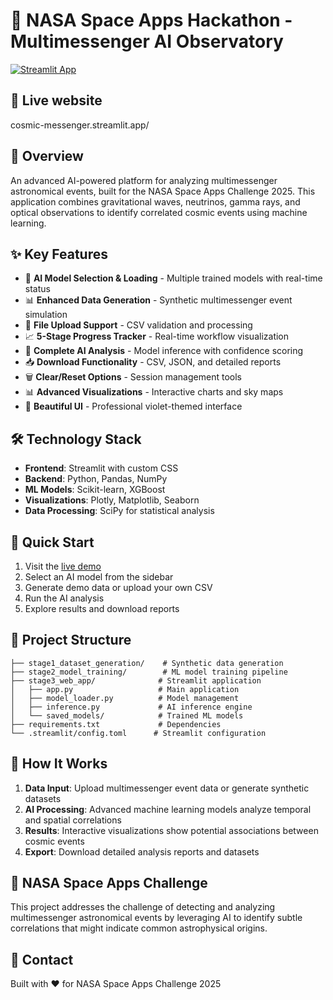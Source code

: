 # 🌌 NASA Space Apps Hackathon - Multimessenger AI Observatory

[![Streamlit App](https://static.streamlit.io/badges/streamlit_badge_black_white.svg)](https://share.streamlit.io/your-app-url)

## 🚀 Live website
cosmic-messenger.streamlit.app/


## 🎯 Overview
An advanced AI-powered platform for analyzing multimessenger astronomical events, built for the NASA Space Apps Challenge 2025. This application combines gravitational waves, neutrinos, gamma rays, and optical observations to identify correlated cosmic events using machine learning.

## ✨ Key Features
- 🤖 **AI Model Selection & Loading** - Multiple trained models with real-time status
- 📊 **Enhanced Data Generation** - Synthetic multimessenger event simulation
- 📂 **File Upload Support** - CSV validation and processing
- 📈 **5-Stage Progress Tracker** - Real-time workflow visualization
- 🧠 **Complete AI Analysis** - Model inference with confidence scoring
- 📥 **Download Functionality** - CSV, JSON, and detailed reports
- 🗑️ **Clear/Reset Options** - Session management tools
- 📊 **Advanced Visualizations** - Interactive charts and sky maps
- 🎨 **Beautiful UI** - Professional violet-themed interface

## 🛠️ Technology Stack
- **Frontend**: Streamlit with custom CSS
- **Backend**: Python, Pandas, NumPy
- **ML Models**: Scikit-learn, XGBoost
- **Visualizations**: Plotly, Matplotlib, Seaborn
- **Data Processing**: SciPy for statistical analysis

## 🚀 Quick Start
1. Visit the [live demo](https://your-streamlit-cloud-url)
2. Select an AI model from the sidebar
3. Generate demo data or upload your own CSV
4. Run the AI analysis
5. Explore results and download reports

## 📁 Project Structure
```
├── stage1_dataset_generation/    # Synthetic data generation
├── stage2_model_training/        # ML model training pipeline
├── stage3_web_app/              # Streamlit application
│   ├── app.py                   # Main application
│   ├── model_loader.py          # Model management
│   ├── inference.py             # AI inference engine
│   └── saved_models/            # Trained ML models
├── requirements.txt             # Dependencies
└── .streamlit/config.toml      # Streamlit configuration
```

## 🧬 How It Works
1. **Data Input**: Upload multimessenger event data or generate synthetic datasets
2. **AI Processing**: Advanced machine learning models analyze temporal and spatial correlations
3. **Results**: Interactive visualizations show potential associations between cosmic events
4. **Export**: Download detailed analysis reports and datasets

## 🌟 NASA Space Apps Challenge
This project addresses the challenge of detecting and analyzing multimessenger astronomical events by leveraging AI to identify subtle correlations that might indicate common astrophysical origins.

## 📧 Contact
Built with ❤️ for NASA Space Apps Challenge 2025
